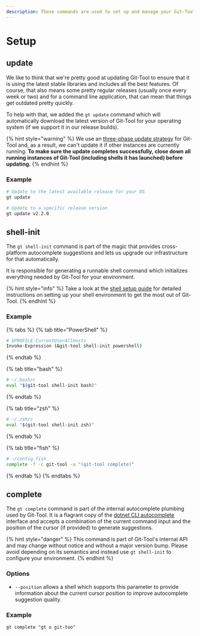 ```yaml
---
description: These commands are used to set up and manage your Git-Tool installation.
---
```


# Setup

## update

We like to think that we're pretty good at updating Git-Tool to ensure that it is using the latest stable libraries and includes all the best features. Of course, that also means some pretty regular releases \(usually once every week or two\) and for a command line application, that can mean that things get outdated pretty quickly.

To help with that, we added the `gt update` command which will automatically download the latest version of Git-Tool for your operating system \(if we support it in our release builds\).

{% hint style="warning" %}
We use an [three-phase update strategy](https://blog.sierrasoftworks.com/2019/10/15/app-updates/) for Git-Tool and, as a result, we can't update it if other instances are currently running. **To make sure the update completes successfully, close down all running instances of Git-Tool \(including shells it has launched\) before updating.**
{% endhint %}

### Example

```bash
# Update to the latest available release for your OS
gt update

# Update to a specific release version
gt update v2.2.0
```

## shell-init

The `gt shell-init` command is part of the magic that provides cross-platform autocomplete suggestions and lets us upgrade our infrastructure for that automatically.

It is responsible for generating a runnable shell command which initializes everything needed by Git-Tool for your environment.

{% hint style="info" %}
Take a look at the [shell setup guide](../guide/installation.md#setting-up-your-shell) for detailed instructions on setting up your shell environment to get the most out of Git-Tool.
{% endhint %}

### Example

{% tabs %}
{% tab title="PowerShell" %}
```bash
# $PROFILE.CurrentUserAllHosts
Invoke-Expression (&git-tool shell-init powershell)
```
{% endtab %}

{% tab title="bash" %}
```bash
# ~/.bashrc
eval "$(git-tool shell-init bash)"
```
{% endtab %}

{% tab title="zsh" %}
```bash
# ~/.zshrc
eval "$(git-tool shell-init zsh)"
```
{% endtab %}

{% tab title="fish" %}
```bash
# ~/config.fish
complete -f -c git-tool -a "(git-tool complete)"
```
{% endtab %}
{% endtabs %}

## complete 

The `gt complete` command is part of the internal autocomplete plumbing used by Git-Tool. It is a flagrant copy of the [dotnet CLI autocomplete](https://docs.microsoft.com/en-us/dotnet/core/tools/enable-tab-autocomplete) interface and accepts a combination of the current command input and the position of the cursor \(if provided\) to generate suggestions.

{% hint style="danger" %}
This command is part of Git-Tool's internal API and may change without notice and without a major version bump. Please avoid depending on its semantics and instead use `gt shell-init` to configure your environment.
{% endhint %}

### Options

* `--position` allows a shell which supports this parameter to provide information about the current cursor position to improve autocomplete suggestion quality.

### Example

```text
gt complete "gt o git-too"
```

